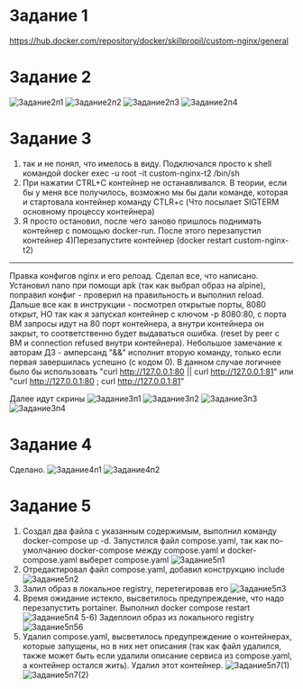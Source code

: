# Задание 1
https://hub.docker.com/repository/docker/skillpropil/custom-nginx/general
# Задание 2
![Задание2п1](https://github.com/SkillPropil/netology/blob/ДЗ-к-занятию-4-«Оркестрация-группой-Docker-контейнеров-на-примере-Docker-Compose»/задание2_1.png)
![Задание2п2](https://github.com/SkillPropil/netology/blob/ДЗ-к-занятию-4-«Оркестрация-группой-Docker-контейнеров-на-примере-Docker-Compose»/задание2_2.png)
![Задание2п3](https://github.com/SkillPropil/netology/blob/ДЗ-к-занятию-4-«Оркестрация-группой-Docker-контейнеров-на-примере-Docker-Compose»/задание2_3.png)
![Задание2п4](https://github.com/SkillPropil/netology/blob/ДЗ-к-занятию-4-«Оркестрация-группой-Docker-контейнеров-на-примере-Docker-Compose»/задание2_4.png)

# Задание 3

1) так и не понял, что имелось в виду. Подключался просто к shell командой docker exec -u root -it custom-nginx-t2 /bin/sh
2) При нажатии CTRL+C контейнер не останавливался. В теории, если бы у меня все получилось, возможно мы бы дали команде, которая и стартовала контейнер команду CTLR+c (Что посылает SIGTERM основному процессу контейнера)
3) Я просто остановил, после чего заново пришлось поднимать контейнер с помощью docker-run. После этого перезапустил контейнер
4)Перезапустите контейнер (docker restart custom-nginx-t2)
-------------------------------------------------------------
Правка конфигов nginx и его релоад.
Сделал все, что написано. Установил nano при помощи apk (так как выбрал образ на alpine), поправил конфиг - проверил на правильность и выполнил reload.
Дальше все как в инструкции - посмотрел открытые порты, 8080 открыт, НО так как я запускал контейнер с ключом -p 8080:80, с порта ВМ запросы идут на 80 порт контейнера, а внутри контейнера он закрыт, то соответственно будет выдаваться ошибка. (reset by peer с ВМ и connection refused внутри контейнера).
Небольшое замечание к авторам ДЗ - амперсанд "&&" исполнит вторую команду, только если первая завершилась успешно (с кодом 0). В данном случае логичнее было бы использовать "curl http://127.0.0.1:80 || curl http://127.0.0.1:81" или  "curl http://127.0.0.1:80 ; curl http://127.0.0.1:81"

Далее идут скрины
![Задание3п1](https://github.com/SkillPropil/netology/blob/ДЗ-к-занятию-4-«Оркестрация-группой-Docker-контейнеров-на-примере-Docker-Compose»/задание3_1.png)
![Задание3п2](https://github.com/SkillPropil/netology/blob/ДЗ-к-занятию-4-«Оркестрация-группой-Docker-контейнеров-на-примере-Docker-Compose»/задание3_2.png)
![Задание3п3](https://github.com/SkillPropil/netology/blob/ДЗ-к-занятию-4-«Оркестрация-группой-Docker-контейнеров-на-примере-Docker-Compose»/задание3_3.png)
![Задание3п4](https://github.com/SkillPropil/netology/blob/ДЗ-к-занятию-4-«Оркестрация-группой-Docker-контейнеров-на-примере-Docker-Compose»/задание3_4.png)
# Задание 4

Сделано.
![Задание4п1](https://github.com/SkillPropil/netology/blob/ДЗ-к-занятию-4-«Оркестрация-группой-Docker-контейнеров-на-примере-Docker-Compose»/задание4_1.png)
![Задание4п2](https://github.com/SkillPropil/netology/blob/ДЗ-к-занятию-4-«Оркестрация-группой-Docker-контейнеров-на-примере-Docker-Compose»/задание4_2.png)

# Задание 5
1) Создал два файла с указанным содержимым, выполнил команду docker-compose up -d. Запустился файл compose.yaml, так как по-умолчанию docker-compose между compose.yaml и docker-compose.yaml выберет compose.yaml
![Задание5п1](https://github.com/SkillPropil/netology/blob/ДЗ-к-занятию-4-«Оркестрация-группой-Docker-контейнеров-на-примере-Docker-Compose»/задание5_1.png)
2) Отредактировал файл compose.yaml, добавил конструкцию include
![Задание5п2](https://github.com/SkillPropil/netology/blob/ДЗ-к-занятию-4-«Оркестрация-группой-Docker-контейнеров-на-примере-Docker-Compose»/задание5_2.png)
3) Залил образ в локальное registry, перетегировав его
![Задание5п3](https://github.com/SkillPropil/netology/blob/ДЗ-к-занятию-4-«Оркестрация-группой-Docker-контейнеров-на-примере-Docker-Compose»/задание5_3.png)
4) Время ожидание истекло, высветилось предупреждение, что надо перезапустить portainer. Выполнил docker compose restart
![Задание5п4](https://github.com/SkillPropil/netology/blob/ДЗ-к-занятию-4-«Оркестрация-группой-Docker-контейнеров-на-примере-Docker-Compose»/задание5_4.png)
5-6) Задеплоил образ из локального registry
![Задание5п56](https://github.com/SkillPropil/netology/blob/ДЗ-к-занятию-4-«Оркестрация-группой-Docker-контейнеров-на-примере-Docker-Compose»/задание5_5и6.png)
7) Удалил compose.yaml, высветилось предупреждение о контейнерах, которые запущены, но в них нет описания (так как файл удалился, также может быть если удалили описание сервиса из compose.yaml, а контейнер остался жить). Удалил этот контейнер.
![Задание5п7(1)](https://github.com/SkillPropil/netology/blob/ДЗ-к-занятию-4-«Оркестрация-группой-Docker-контейнеров-на-примере-Docker-Compose»/задание5_7(1).png)
![Задание5п7(2)](https://github.com/SkillPropil/netology/blob/ДЗ-к-занятию-4-«Оркестрация-группой-Docker-контейнеров-на-примере-Docker-Compose»/задание5_7(2).png)
